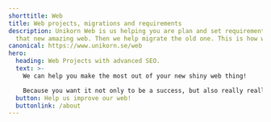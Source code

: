 ```yaml
---
shorttitle: Web
title: Web projects, migrations and requirements
description: Unikorn Web is us helping you are plan and set requirements for
  that new amazing web. Then we help migrate the old one. This is how we do it!
canonical: https://www.unikorn.se/web
hero:
  heading: Web Projects with advanced SEO.
  text: >-
    We can help you make the most out of your new shiny web thing!

    Because you want it not only to be a success, but also really really good, and fast. You also want search engines to like it so much, it shows off your shine web thing on its search result pages.
  button: Help us improve our web!
  buttonlink: /about
---
```

